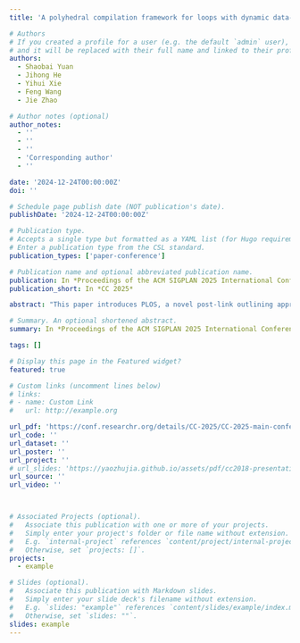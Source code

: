 ```yaml
---
title: 'A polyhedral compilation framework for loops with dynamic data-dependent bounds'

# Authors
# If you created a profile for a user (e.g. the default `admin` user), write the username (folder name) here
# and it will be replaced with their full name and linked to their profile.
authors:
  - Shaobai Yuan
  - Jihong He
  - Yihui Xie
  - Feng Wang
  - Jie Zhao

# Author notes (optional)
author_notes:
  - ''
  - ''
  - ''
  - 'Corresponding author'
  - ''

date: '2024-12-24T00:00:00Z'
doi: ''

# Schedule page publish date (NOT publication's date).
publishDate: '2024-12-24T00:00:00Z'

# Publication type.
# Accepts a single type but formatted as a YAML list (for Hugo requirements).
# Enter a publication type from the CSL standard.
publication_types: ['paper-conference']

# Publication name and optional abbreviated publication name.
publication: In *Proceedings of the ACM SIGPLAN 2025 International Conference on Compiler Construction*
publication_short: In *CC 2025*

abstract: "This paper introduces PLOS, a novel post-link outlining approach designed to enhance code size reduction for resource-constrained environments. Built on top of a post-link optimizer BOLT, PLOS maintains a holistic view of the whole-program structure and behavior, utilizing runtime information while preserving standard build system flows. The approach includes a granular outlining algorithm that matches and replaces repeated instruction sequences within across modules and outlined functions, along with careful stack frame management to ensure correct function call handling. By integrating profiling information, PLOS balances the trade-off between code size and execution efficiency. The evaluation using eight MiBench benchmarks on an ARM-based Phytium FCT662 core demonstrates that PLOS achieves a mean code size reduction of 10.88% (up to 43.53%) and 6.61% (up to 14.78%) compared to LLVM’s and GCC’s standard optimization, respectively, 1.76% (up to 4.75%) over LLVM’s aggressive code size reduction optimizations, and 2.88% (up to 8.56%) over a link-time outliner. The experimental results also show that PLOS can achieve a favorable balance between code size reduction and performance regression."

# Summary. An optional shortened abstract.
summary: In *Proceedings of the ACM SIGPLAN 2025 International Conference on Compiler Construction (CC 2025)*

tags: []

# Display this page in the Featured widget?
featured: true

# Custom links (uncomment lines below)
# links:
# - name: Custom Link
#   url: http://example.org

url_pdf: 'https://conf.researchr.org/details/CC-2025/CC-2025-main-conference/14/Post-Link-Outlining-for-Code-Size-Reduction'
url_code: ''
url_dataset: ''
url_poster: ''
url_project: ''
# url_slides: 'https://yaozhujia.github.io/assets/pdf/cc2018-presentation.pdf'
url_source: ''
url_video: ''



# Associated Projects (optional).
#   Associate this publication with one or more of your projects.
#   Simply enter your project's folder or file name without extension.
#   E.g. `internal-project` references `content/project/internal-project/index.md`.
#   Otherwise, set `projects: []`.
projects:
  - example

# Slides (optional).
#   Associate this publication with Markdown slides.
#   Simply enter your slide deck's filename without extension.
#   E.g. `slides: "example"` references `content/slides/example/index.md`.
#   Otherwise, set `slides: ""`.
slides: example
---
```


<!-- {{% callout note %}}
Click the _Cite_ button above to demo the feature to enable visitors to import publication metadata into their reference management software.
{{% /callout %}}

{{% callout note %}}
Create your slides in Markdown - click the _Slides_ button to check out the example.
{{% /callout %}}

Add the publication's **full text** or **supplementary notes** here. You can use rich formatting such as including [code, math, and images](https://docs.hugoblox.com/content/writing-markdown-latex/). -->
